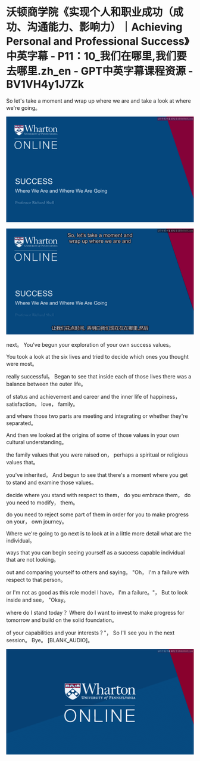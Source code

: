 # 沃顿商学院《实现个人和职业成功（成功、沟通能力、影响力）｜Achieving Personal and Professional Success》中英字幕 - P11：10_我们在哪里,我们要去哪里.zh_en - GPT中英字幕课程资源 - BV1VH4y1J7Zk

 So let's take a moment and wrap up where we are and take a look at where we're going。



![](img/9637ff2b2168fb02ca3e6acf88e65636_1.png)

![](img/9637ff2b2168fb02ca3e6acf88e65636_2.png)

 next。 You've begun your exploration of your own success values。

 You took a look at the six lives and tried to decide which ones you thought were most。

 really successful。 Began to see that inside each of those lives there was a balance between the outer life。

 of status and achievement and career and the inner life of happiness， satisfaction， love， family。

 and where those two parts are meeting and integrating or whether they're separated。

 And then we looked at the origins of some of those values in your own cultural understanding。

 the family values that you were raised on， perhaps a spiritual or religious values that。

 you've inherited。 And begun to see that there's a moment where you get to stand and examine those values。

 decide where you stand with respect to them， do you embrace them， do you need to modify， them。

 do you need to reject some part of them in order for you to make progress on your， own journey。

 Where we're going to go next is to look at in a little more detail what are the individual。

 ways that you can begin seeing yourself as a success capable individual that are not looking。

 out and comparing yourself to others and saying， "Oh， I'm a failure with respect to that person。

 or I'm not as good as this role model I have， I'm a failure。"， But to look inside and see， "Okay。

 where do I stand today？ Where do I want to invest to make progress for tomorrow and build on the solid foundation。

 of your capabilities and your interests？"， So I'll see you in the next session。 Bye。 [BLANK_AUDIO]。



![](img/9637ff2b2168fb02ca3e6acf88e65636_4.png)